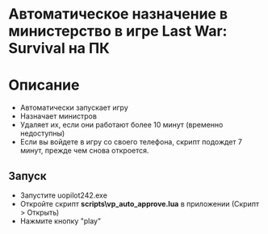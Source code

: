 # Автоматическое назначение в министерство в игре Last War: Survival на ПК


# Описание
* Автоматически запускает игру
* Назначает министров
* Удаляет их, если они работают более 10 минут (временно недоступны)
* Если вы войдете в игру со своего телефона, скрипт подождет 7 минут, прежде чем снова откроется.

## Запуск
- Запустите uopilot242.exe
- Откройте скрипт **scripts\vp_auto_approve.lua** в приложении (Скрипт > Открыть)
- Нажмите кнопку "play"
